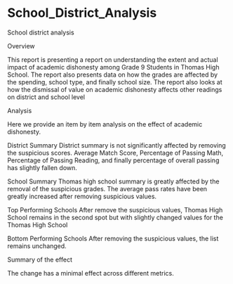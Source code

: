 # School_District_Analysis
School district analysis

Overview

This report is presenting a report on understanding the extent and actual impact of academic dishonesty among Grade 9 Students in Thomas High School. The report also presents data on how the grades are affected by the spending, school type, and finally school size. The report also looks at how the dismissal of value on academic dishonesty affects other readings on district and school level

Analysis

Here we provide an item by item analysis on the effect of academic dishonesty.

District Summary
District summary is not significantly affected by removing the suspicious scores. Average Match Score, Percentage of Passing Math, Percentage of Passing Reading, and finally percentage of overall passing has slightly fallen down.

School Summary
Thomas high school summary is greatly affected by the removal of the suspicious grades. The average pass rates have been greatly increased after removing suspicious values.

Top Performing Schools
After remove the suspicious values, Thomas High School remains in the second spot but with slightly changed values for the Thomas High School

Bottom Performing Schools
After removing the suspicious values, the list remains unchanged.


Summary of the effect

The change has a minimal effect across different metrics.




